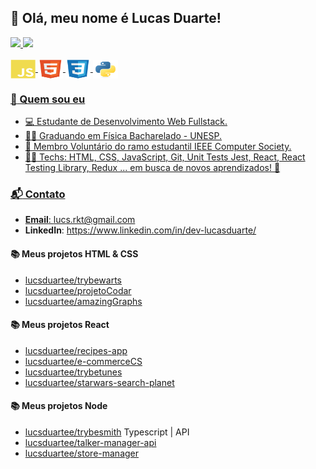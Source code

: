 ## :wave:	Olá, meu nome é Lucas Duarte!
 <div>
  <a href="https://github.com/lucsduartee">
  <img height="180em" src="https://github-readme-stats.vercel.app/api?username=lucsduartee&show_icons=true&theme=vue-dark&include_all_commits=true&count_private=true"/>
  <img height="180em" src="https://github-readme-stats.vercel.app/api/top-langs/?username=lucsduartee&layout=compact&langs_count=16&theme=vue-dark"/>
</div>
<div style="display: inline_block"><br>
  <img align="center" alt="Rafa-Js" height="30" width="40" src="https://raw.githubusercontent.com/devicons/devicon/master/icons/javascript/javascript-plain.svg">
  <img align="center" alt="Rafa-HTML" height="30" width="40" src="https://raw.githubusercontent.com/devicons/devicon/master/icons/html5/html5-original.svg">
  <img align="center" alt="Rafa-CSS" height="30" width="40" src="https://raw.githubusercontent.com/devicons/devicon/master/icons/css3/css3-original.svg">
  <img align="center" alt="Rafa-Python" height="30" width="40" src="https://raw.githubusercontent.com/devicons/devicon/master/icons/python/python-original.svg">
 </div>
 
 ### :man: Quem sou eu
 
  - :computer: 	Estudante de Desenvolvimento Web Fullstack.
  - :man_student:	 Graduando em Física Bacharelado - UNESP.
  - :office:	 Membro Voluntário do ramo estudantil IEEE Computer Society.
  - :technologist:	 Techs: HTML, CSS, JavaScript, Git, Unit Tests Jest, React, React Testing Library, Redux ... em busca de novos aprendizados! 🚀
 
 ### :mailbox_with_mail:	Contato
 
 - **Email**: lucs.rkt@gmail.com
 - **LinkedIn**: https://www.linkedin.com/in/dev-lucasduarte/


 #### :books: Meus projetos HTML & CSS
 - [lucsduartee/trybewarts](https://github.com/lucsduartee/trybewarts)
 - [lucsduartee/projetoCodar](https://github.com/lucsduartee/projeto_Codar)
 - [lucsduartee/amazingGraphs](https://github.com/lucsduartee/amazing-graphs)

 #### :books: Meus projetos React
 - [lucsduartee/recipes-app](https://github.com/lucsduartee/recipes-app)
 - [lucsduartee/e-commerceCS](https://github.com/lucsduartee/e-commerceCS)
 - [lucsduartee/trybetunes](https://github.com/lucsduartee/trybetunes)
 - [lucsduartee/starwars-search-planet](https://github.com/lucsduartee/starwars-search-planet)
 
 #### :books: Meus projetos Node
 - [lucsduartee/trybesmith](https://github.com/lucsduartee/trybesmith) Typescript | API
 - [lucsduartee/talker-manager-api](https://github.com/lucsduartee/talker-manager-api)
 - [lucsduartee/store-manager](https://github.com/lucsduartee/store-manager)
 
